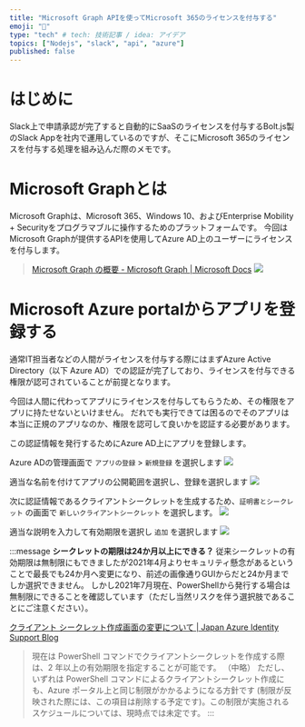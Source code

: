 ```yaml
---
title: "Microsoft Graph APIを使ってMicrosoft 365のライセンスを付与する"
emoji: "🍔"
type: "tech" # tech: 技術記事 / idea: アイデア
topics: ["Nodejs", "slack", "api", "azure"]
published: false
---
```

# はじめに
Slack上で申請承認が完了すると自動的にSaaSのライセンスを付与するBolt.js製のSlack Appを社内で運用しているのですが、そこにMicrosoft 365のライセンスを付与する処理を組み込んだ際のメモです。

# Microsoft Graphとは
Microsoft Graphは、Microsoft 365、Windows 10、およびEnterprise Mobility + Securityをプログラマブルに操作するためのプラットフォームです。
今回はMicrosoft Graphが提供するAPIを使用してAzure AD上のユーザーにライセンスを付与します。
> [Microsoft Graph の概要 - Microsoft Graph | Microsoft Docs](https://docs.microsoft.com/ja-jp/graph/overview)
> ![](https://storage.googleapis.com/zenn-user-upload/9d24d0d93098d6d6b5bfe462.png)

# Microsoft Azure portalからアプリを登録する
通常IT担当者などの人間がライセンスを付与する際にはまずAzure Active Directory（以下 Azure AD）での認証が完了しており、ライセンスを付与できる権限が認可されていることが前提となります。

今回は人間に代わってアプリにライセンスを付与してもらうため、その権限をアプリに持たせないといけません。
だれでも実行できては困るのでそのアプリは本当に正規のアプリなのか、権限を認可して良いかを認証する必要があります。

この認証情報を発行するためにAzure AD上にアプリを登録します。

Azure ADの管理画面で `アプリの登録` > `新規登録` を選択します
![](https://storage.googleapis.com/zenn-user-upload/3bee6caa49449098dd6d195b.png)

適当な名前を付けてアプリの公開範囲を選択し、登録を選択します
![](https://storage.googleapis.com/zenn-user-upload/10f555f65bcc0972da93a9a3.png)

次に認証情報であるクライアントシークレットを生成するため、`証明書とシークレット` の画面で `新しいクライアントシークレット` を選択します。
![](https://storage.googleapis.com/zenn-user-upload/14f6db09a52c7e2821242cd3.png)

適当な説明を入力して有効期限を選択し `追加` を選択します
![](https://storage.googleapis.com/zenn-user-upload/5aadd7f660e1fa5d46a6b1a1.png)

:::message
**シークレットの期限は24か月以上にできる？**
従来シークレットの有効期限は無制限にもできましたが2021年4月よりセキュリティ懸念があるということで最長でも24か月へ変更になり、前述の画像通りGUIからだと24か月までしか選択できません。
しかし2021年7月現在、PowerShellから発行する場合は無制限にできることを確認しています（ただし当然リスクを伴う選択肢であることにご注意ください）。

[クライアント シークレット作成画面の変更について | Japan Azure Identity Support Blog](https://jpazureid.github.io/blog/azure-active-directory/azuread-clientsecrets-202104/#PowerShell-%E3%81%8B%E3%82%89%E3%81%AF%E3%80%81%E6%9C%89%E5%8A%B9%E6%9C%9F%E9%99%90%E3%81%8C-2-%E5%B9%B4%E4%BB%A5%E4%B8%8A%E3%81%AE%E3%82%AF%E3%83%A9%E3%82%A4%E3%82%A2%E3%83%B3%E3%83%88-%E3%82%B7%E3%83%BC%E3%82%AF%E3%83%AC%E3%83%83%E3%83%88%E3%81%8C%E4%BD%9C%E6%88%90%E3%81%A7%E3%81%8D%E3%82%8B%E3%82%88%E3%81%86%E3%81%A7%E3%81%99%E3%81%8C%E2%80%A6)
> 現在は PowerShell コマンドでクライアントシークレットを作成する際は、2 年以上の有効期限を指定することが可能です。
> （中略）
> ただし、いずれは PowerShell コマンドによるクライアントシークレット作成にも、Azure ポータル上と同じ制限がかかるようになる方針です (制限が反映された際には、この項目は削除する予定です)。この制限が実施されるスケジュールについては、現時点では未定です。
:::

